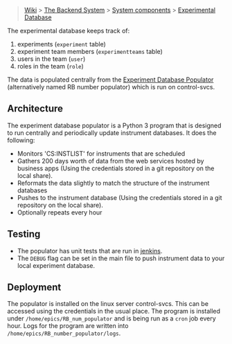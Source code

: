 > [Wiki](Home) > [The Backend System](The-Backend-System) > [System components](System-components) > [Experimental Database](Experimental-Database)

The experimental database keeps track of:

1. experiments (`experiment` table)
1. experiment team members (`experimentteams` table)
1. users in the team  (`user`)
1. roles in the team  (`role`)

The data is populated centrally from the [Experiment Database Populator](https://github.com/ISISComputingGroup/ExperimentDatabasePopulator) (alternatively named RB number populator) which is run on control-svcs.

## Architecture

The experiment database populator is a Python 3 program that is designed to run centrally and periodically update instrument databases. It does the following: 
* Monitors 'CS:INSTLIST' for instruments that are scheduled
* Gathers 200 days worth of data from the web services hosted by business apps (Using the credentials stored in a git repository on the local share).
* Reformats the data slightly to match the structure of the instrument databases
* Pushes to the instrument database (Using the credentials stored in a git repository on the local share).
* Optionally repeats every hour

## Testing

* The populator has unit tests that are run in [jenkins](http://epics-jenkins.isis.rl.ac.uk/job/Experiment_Database_Populator/). 
* The `DEBUG` flag can be set in the main file to push instrument data to your local experiment database.

## Deployment

The populator is installed on the linux server control-svcs. This can be accessed using the credentials in the usual place. The program is installed under `/home/epics/RB_num_populator` and is being run as a `cron` job every hour. Logs for the program are written into `/home/epics/RB_number_populator/logs`.
